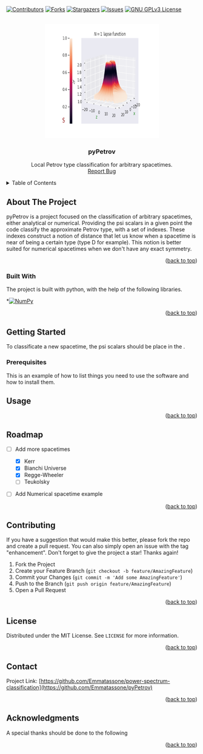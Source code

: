 <a name="readme-top"></a>

<!-- PROJECT SHIELDS -->
<!--
*** I'm using markdown "reference style" links for readability.
*** Reference links are enclosed in brackets [ ] instead of parentheses ( ).
*** See the bottom of this document for the declaration of the reference variables
*** for contributors-url, forks-url, etc. This is an optional, concise syntax you may use.
*** https://www.markdownguide.org/basic-syntax/#reference-style-links
-->
[![Contributors][contributors-shield]][contributors-url]
[![Forks][forks-shield]][forks-url]
[![Stargazers][stars-shield]][stars-url]
[![Issues][issues-shield]][issues-url]
[![GNU GPLv3 License][license-shield]][license-url]



<!-- PROJECT LOGO -->
<br />
<div align="center">
  <a href="https://github.com/Emmatassone/pyPetrov/README.md">
    <img src="example.png" alt="Logo" width="300" height="300">
  </a>

  <h3 align="center">pyPetrov</h3>

  <p align="center">
    Local Petrov type classification for arbitrary spacetimes.
    <br />
    <a href="https://github.com/Emmatassone/pyPetrov/issues">Report Bug</a> 
  </p>
</div>



<!-- TABLE OF CONTENTS -->
<details>
  <summary>Table of Contents</summary>
  <ol>
    <li>
      <a href="#about-the-project">About The Project</a>
      <ul>
        <li><a href="#built-with">Built With</a></li>
      </ul>
    </li>
    <li>
      <a href="#getting-started">Getting Started</a>
      <ul>
        <li><a href="#prerequisites">Prerequisites</a></li>
      </ul>
    </li>
    <li><a href="#usage">Usage</a></li>
    <li><a href="#roadmap">Roadmap</a></li>
    <li><a href="#contributing">Contributing</a></li>
    <li><a href="#license">License</a></li>
    <li><a href="#contact">Contact</a></li>
  </ol>
</details>



<!-- ABOUT THE PROJECT -->
## About The Project

pyPetrov is a project focused on the classification of arbitrary spacetimes, either analytical or numerical. Providing the psi scalars in a given point the code classify the approximate Petrov type, with a set of indexes. These indexes construct a notion of distance that let us know when a spacetime is near of being a certain type (type D for example). This notion is better suited for numerical spacetimes when we don't have any exact symmetry.


<p align="right">(<a href="#readme-top">back to top</a>)</p>



### Built With

The project is built with python, with the help of the following libraries.

 *[![NumPy][numpy-image]][numpy-url]



<p align="right">(<a href="#readme-top">back to top</a>)</p>



<!-- GETTING STARTED -->
## Getting Started

To classificate a new spacetime, the psi scalars should be place in the .

### Prerequisites

This is an example of how to list things you need to use the software and how to install them.

<!-- USAGE EXAMPLES -->
## Usage



<p align="right">(<a href="#readme-top">back to top</a>)</p>



<!-- ROADMAP -->
## Roadmap

- [ ] Add more spacetimes
  - [x] Kerr
  - [x] Bianchi Universe
  - [x] Regge-Wheeler
  - [ ] Teukolsky
- [ ] Add Numerical spacetime example


<p align="right">(<a href="#readme-top">back to top</a>)</p>



<!-- CONTRIBUTING -->
## Contributing

If you have a suggestion that would make this better, please fork the repo and create a pull request. You can also simply open an issue with the tag "enhancement".
Don't forget to give the project a star! Thanks again!

1. Fork the Project
2. Create your Feature Branch (`git checkout -b feature/AmazingFeature`)
3. Commit your Changes (`git commit -m 'Add some AmazingFeature'`)
4. Push to the Branch (`git push origin feature/AmazingFeature`)
5. Open a Pull Request

<p align="right">(<a href="#readme-top">back to top</a>)</p>



<!-- LICENSE -->
## License

Distributed under the MIT License. See `LICENSE` for more information.

<p align="right">(<a href="#readme-top">back to top</a>)</p>



<!-- CONTACT -->
## Contact

Project Link: [https://github.com/Emmatassone/power-spectrum-classification](https://github.com/Emmatassone/pyPetrov)

<p align="right">(<a href="#readme-top">back to top</a>)</p>



<!-- ACKNOWLEDGMENTS -->
## Acknowledgments

A special thanks should be done to the following 


<p align="right">(<a href="#readme-top">back to top</a>)</p>



<!-- MARKDOWN LINKS & IMAGES -->
<!-- https://www.markdownguide.org/basic-syntax/#reference-style-links -->
[contributors-shield]: https://img.shields.io/github/contributors/Emmatassone/pyPetrov.svg?style=for-the-badge
[contributors-url]: https://github.com/Emmatassone/pyPetrov/graphs/contributors
[forks-shield]: https://img.shields.io/github/forks/Emmatassone/pyPetrov.svg?style=for-the-badge
[forks-url]: https://github.com/Emmatassone/pyPetrov/network/members
[stars-shield]: https://img.shields.io/github/stars/Emmatassone/pyPetrov.svg?style=for-the-badge
[stars-url]: https://github.com/Emmatassone/pyPetrov/stargazers
[issues-shield]: https://img.shields.io/github/issues/Emmatassone/pyPetrov.svg?style=for-the-badge
[issues-url]: https://github.com/Emmatassone/pyPetrov/issues
[license-shield]: https://img.shields.io/github/license/Emmatassone/pyPetrov.svg?style=for-the-badge
[license-url]: https://github.com/Emmatassone/pyPetrov/blob/master/LICENSE
[numpy-image]: https://encrypted-tbn0.gstatic.com/images?q=tbn:ANd9GcTPWiyqKtwOVyMgJl56JwotnQaIZ6ZNgB1NoJnMJn3X0DfC8vSBEra7Wzw0tpJHmVzyG2U&usqp=CAU
[numpy-url]: https://numpy.org/
